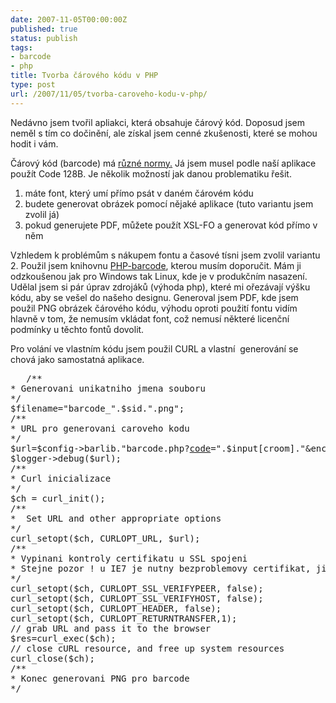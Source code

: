 ```yaml
---
date: 2007-11-05T00:00:00Z
published: true
status: publish
tags:
- barcode
- php
title: Tvorba čárového kódu v PHP
type: post
url: /2007/11/05/tvorba-caroveho-kodu-v-php/
---
```


Nedávno jsem tvořil apliakci, která obsahuje čárový k<span>ód. Doposud jsem neměl s tím co dočinění, ale získal jsem cenné zkušenosti, které se mohou hodit i vám.</span>

<span>Čárový k<span>ód (barcode) má <a HREF="https://en.wikipedia.org/wiki/Barcode">různé normy.</a></span></span> Já jsem musel podle naší aplikace použít Code 128B. Je několik možností jak danou problematiku řešit.
<ol>
	<li>máte font, který umí přímo psát v daném čárovém k<span>ódu</span></li>
	<li>budete generovat obrázek pomocí nějaké aplikace (tuto variantu jsem zvolil já)</li>
	<li>pokud generujete PDF, můžete použít XSL-FO a generovat k<span>ód přímo v něm</span></li>
</ol>
Vzhledem k problémům s nákupem fontu a časové tísni jsem zvolil variantu 2. Použil jsem knihovnu <a HREF="https://www.ashberg.de/php-barcode/">PHP-barcode</a>, kterou musím doporučit. Mám ji odzkoušenou jak pro Windows tak Linux, kde je v produkčním nasazení. Udělal jsem si pár úprav zdrojáků (výhoda php), které mi ořezávají výšku k<span>ódu, aby se vešel do našeho designu. Generoval jsem PDF, kde jsem použil PNG obrázek čárového k<span>ódu, výhodu oproti použití fontu vidím hlavně v tom, že nemusím vkládat font, což nemusí některé licenční podmínky u těchto fontů dovolit.</span></span>

Pro volání ve vlastním k<span>ódu jsem použil CURL a vlastní  generování se chová jako samostatná aplikace.</span>

<pre> 	/**
* Generovani unikatniho jmena souboru
*/
$filename="barcode_".$sid.".png";
/**
* URL pro generovani caroveho kodu
*/
$url=$config-&gt;barlib."barcode.php?<a href="https://www.parfumes.sk/giorgio-armani/c-2681/">code</a>=".$input[croom]."&amp;encoding=128B&amp;scale=1&amp;mode=png&amp;filename=".$filename;
$logger-&gt;debug($url);
/**
* Curl inicializace
*/
$ch = curl_init();
/**
*  Set URL and other appropriate options
*/
curl_setopt($ch, CURLOPT_URL, $url);
/**
* Vypinani kontroly certifikatu u SSL spojeni
* Stejne pozor ! u IE7 je nutny bezproblemovy certifikat, jinak muze byt problem se stahnutim PDF
*/
curl_setopt($ch, CURLOPT_SSL_VERIFYPEER, false);
curl_setopt($ch, CURLOPT_SSL_VERIFYHOST, false);
curl_setopt($ch, CURLOPT_HEADER, false);
curl_setopt($ch, CURLOPT_RETURNTRANSFER,1);
// grab URL and pass it to the browser
$res=curl_exec($ch);
// close cURL resource, and free up system resources
curl_close($ch);
/**
* Konec generovani PNG pro barcode
*/</pre>
